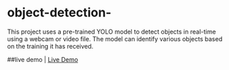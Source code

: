 # object-detection-
This project uses a pre-trained YOLO model to detect objects in real-time using a webcam or video file. The model can identify various objects based on the training it has received.



##live demo
 | [Live Demo](https://sa2ff.github.io/object-detection-/)
